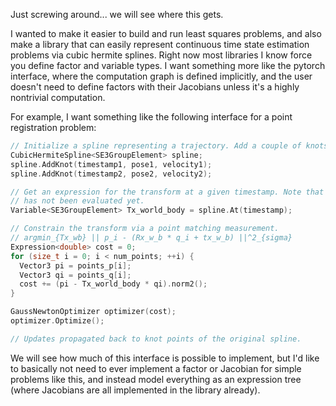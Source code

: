 Just screwing around... we will see where this gets.

I wanted to make it easier to build and run least squares problems, and also make a library that can easily represent 
continuous time state estimation problems via cubic hermite splines. Right now most libraries I know force you define 
factor and variable types. I want something more like the pytorch interface, where the computation graph is defined 
implicitly, and the user doesn't need to define factors with their Jacobians unless it's a highly nontrivial computation.

For example, I want something like the following interface for a point registration problem:

```cpp
// Initialize a spline representing a trajectory. Add a couple of knots.
CubicHermiteSpline<SE3GroupElement> spline;
spline.AddKnot(timestamp1, pose1, velocity1);
spline.AddKnot(timestamp2, pose2, velocity2);

// Get an expression for the transform at a given timestamp. Note that this transform
// has not been evaluated yet.
Variable<SE3GroupElement> Tx_world_body = spline.At(timestamp);

// Constrain the transform via a point matching measurement.
// argmin_{Tx_wb} || p_i - (Rx_w_b * q_i + tx_w_b) ||^2_{sigma}
Expression<double> cost = 0;
for (size_t i = 0; i < num_points; ++i) {
  Vector3 pi = points_p[i];
  Vector3 qi = points_q[i];
  cost += (pi - Tx_world_body * qi).norm2();
}

GaussNewtonOptimizer optimizer(cost);
optimizer.Optimize();

// Updates propagated back to knot points of the original spline.
```

We will see how much of this interface is possible to implement, but I'd like to basically not need to ever implement 
a factor or Jacobian for simple problems like this, and instead model everything as an expression tree (where Jacobians 
are all implemented in the library already).

